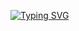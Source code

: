 [![Typing SVG](https://readme-typing-svg.herokuapp.com?font=Fira+Code&pause=1000&random=false&width=435&lines=uhh+i+dont+what+to+put+yea+welcome+my+page+explore+shit+here+lmao)](https://git.io/typing-svg)
